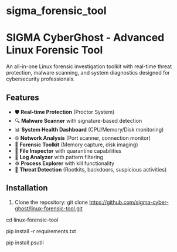 # sigma_forensic_tool

# SIGMA CyberGhost - Advanced Linux Forensic Tool

An all-in-one Linux forensic investigation toolkit with real-time threat protection, malware scanning, and system diagnostics designed for cybersecurity professionals.

## Features

- 🛡️ **Real-time Protection** (Proctor System)
- 🔍 **Malware Scanner** with signature-based detection
- 📊 **System Health Dashboard** (CPU/Memory/Disk monitoring)
- 🌐 **Network Analysis** (Port scanner, connection monitor)
- 🔬 **Forensic Toolkit** (Memory capture, disk imaging)
- 📁 **File Inspector** with quarantine capabilities
- 📜 **Log Analyzer** with pattern filtering
- ⚙️ **Process Explorer** with kill functionality
- 🚨 **Threat Detection** (Rootkits, backdoors, suspicious activities)

## Installation

1. Clone the repository: git clone https://github.com/sigma-cyber-ghost/linux-forensic-tool.git

cd linux-forensic-tool

pip install -r requirements.txt

pip install psutil
